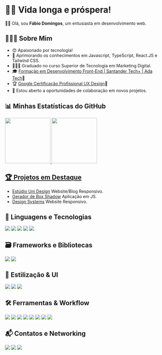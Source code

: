 # 🖖🏽 Vida longa e próspera!

👋🏽 Olá, sou <b>Fábio Domingos</b>, um entusiasta em desenvolvimento web.

## 🙋🏽‍♂️ Sobre Mim

- 😍 Apaixonado por tecnologia!
- 🌱 Aprimorando os conhecimentos em Javascript, TypeScript, React.JS e Tailwind CSS.
- 👨🏽‍🎓 Graduado no curso Superior de Tecnologia em Marketing Digital.
- 🎓 [Formação em Desenvolvimento Front-End | Santander Tech+ | Ada Tech](https://ada.tech/certificado?code=09b70acb-c625-8eec-615b-d84ca1744ffe)🔗
- 🏆 [Google Certificação Profissional UX Design](https://www.credly.com/badges/957392b2-a59d-41d8-ba86-3982c0465756/print)🔗
- 💼 Estou aberto a oportunidades de colaboração em novos projetos.

## 📊 Minhas Estatísticas do GitHub

<div>
  <a href="https://github.com/domfabio">
  <img height="150em" src="https://github-readme-stats.vercel.app/api/top-langs/?username=domfabio&layout=compact&langs_count=7&theme=tokyonight&cache_seconds=1800"/>
  <img height="150em" src="https://github-readme-stats.vercel.app/api?username=domfabio&show_icons=true&theme=tokyonight&include_all_commits=true&count_private=true"/>
</div>

## 🏆 Projetos em Destaque

- [Estúdio Uni Design](https://github.com/domfabio/Site-Blog-UniDesign) Website/Blog Responsivo.
- [Gerador de Box Shadow](https://github.com/domfabio/Box-Shadow-Generator) Aplicação em JS.
- [Design Systems](https://github.com/domfabio/Projeto-Final-Website-Responsivo-Design-Systems) Website Responsivo.

## 🚀 Linguagens e Tecnologias
<div>
<img src="https://img.shields.io/badge/HTML5-E34F26?style=for-the-badge&logo=html5&logoColor=white"/>
<img src="https://img.shields.io/badge/CSS3-1572B6?style=for-the-badge&logo=css3&logoColor=white"/>
<img src="https://img.shields.io/badge/JavaScript-323330?style=for-the-badge&logo=javascript&logoColor=F7DF1E"/>
<img src="https://img.shields.io/badge/TypeScript-007ACC?style=for-the-badge&logo=typescript&logoColor=white"/>
<img src="https://img.shields.io/badge/Node%20js-339933?style=for-the-badge&logo=nodedotjs&logoColor=white"/>
</div>

## 🗃️ Frameworks e Bibliotecas
<div>
<img src="https://img.shields.io/badge/React-20232A?style=for-the-badge&logo=react&logoColor=61DAFB"/>
<img src="https://img.shields.io/badge/React_Router-CA4245?style=for-the-badge&logo=react-router&logoColor=white"/>
</div>

## 🎨 Estilização & UI
<div>
<img src="https://img.shields.io/badge/Sass-CC6699?style=for-the-badge&logo=sass&logoColor=white"/>
<img src="https://img.shields.io/badge/Tailwind_CSS-38B2AC?style=for-the-badge&logo=tailwind-css&logoColor=white"/>
<img src="https://img.shields.io/badge/Bootstrap-7952B3?style=for-the-badge&logo=bootstrap&logoColor=white"/>
</div>

## 🛠️ Ferramentas & Workflow
<div>
<img src="https://img.shields.io/badge/VSCode-0078D4?style=for-the-badge&logo=visual%20studio%20code&logoColor=white"/>
<img src="https://img.shields.io/badge/Git-F05032?style=for-the-badge&logo=git&logoColor=white"/>
<img src="https://img.shields.io/badge/GitHub-181717?style=for-the-badge&logo=github&logoColor=white"/>
<img src="https://img.shields.io/badge/Vite-B73BFE?style=for-the-badge&logo=vite&logoColor=FFD62E"/>
<img src="https://img.shields.io/badge/npm-CB3837?style=for-the-badge&logo=npm&logoColor=white"/>
<img src="https://img.shields.io/badge/ESLint-4B32C3?style=for-the-badge&logo=eslint&logoColor=white"/>
<img src="https://img.shields.io/badge/prettier-1A2C34?style=for-the-badge&logo=prettier&logoColor=F7BA3E"/>
<img src="https://img.shields.io/badge/Figma-F24E1E?style=for-the-badge&logo=figma&logoColor=white"/>
</div>



## 📬 Contatos e Networking
<div> 
  <a href="https://www.linkedin.com/in/fabio-domingos/" target="_blank"><img src="https://img.shields.io/badge/-LinkedIn-%230077B5?style=for-the-badge&logo=linkedin&logoColor=white" target="_blank"></a>
 <a href="mailto:domfabio25@gmail.com"><img src="https://img.shields.io/badge/Gmail-D14836?style=for-the-badge&logo=gmail&logoColor=white" target="_blank"></a>
<a href = "https://wa.me/5521996707390"><img src="https://img.shields.io/badge/WhatsApp-25D366?style=for-the-badge&logo=whatsapp&logoColor=white" target="_blank"></a>
</div>
